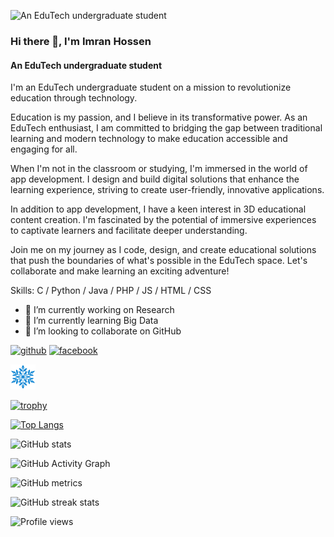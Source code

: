 ![An EduTech undergraduate student](https://scontent.fdac41-1.fna.fbcdn.net/v/t39.30808-6/290192055_1469089220216547_5392736537638626557_n.jpg?stp=dst-jpg_p843x403&_nc_cat=107&ccb=1-7&_nc_sid=a2f6c7&_nc_ohc=g43fFrWE8s0AX8tnUw9&_nc_ht=scontent.fdac41-1.fna&oh=00_AfC1dLWRDWFDTFVwDJBcIS_gQgGwMjyfI6qf6BdBXyhwTA&oe=6515952A)

### Hi there 👋, I'm Imran Hossen
#### An EduTech undergraduate student


I'm an EduTech undergraduate student on a mission to revolutionize education through technology.

Education is my passion, and I believe in its transformative power. As an EduTech enthusiast, I am committed to bridging the gap between traditional learning and modern technology to make education accessible and engaging for all.

 When I'm not in the classroom or studying, I'm immersed in the world of app development. I design and build digital solutions that enhance the learning experience, striving to create user-friendly, innovative applications.

In addition to app development, I have a keen interest in 3D educational content creation. I'm fascinated by the potential of immersive experiences to captivate learners and facilitate deeper understanding.

Join me on my journey as I code, design, and create educational solutions that push the boundaries of what's possible in the EduTech space. Let's collaborate and make learning an exciting adventure!

Skills: C / Python / Java / PHP / JS / HTML / CSS

- 🔭 I’m currently working on Research 
- 🌱 I’m currently learning Big Data 
- 👯 I’m looking to collaborate on GitHub 


[<img src='https://cdn.jsdelivr.net/npm/simple-icons@3.0.1/icons/github.svg' alt='github' height='40'>](https://github.com/mimranhossen)  [<img src='https://cdn.jsdelivr.net/npm/simple-icons@3.0.1/icons/facebook.svg' alt='facebook' height='40'>](https://www.facebook.com/https://www.facebook.com/profile.php?id=100013464495316)  

<a href='https://archiveprogram.github.com/'><img src='https://raw.githubusercontent.com/acervenky/animated-github-badges/master/assets/acbadge.gif' width='40' height='40'></a> 

[![trophy](https://github-profile-trophy.vercel.app/?username=mimranhossen)](https://github.com/ryo-ma/github-profile-trophy)

[![Top Langs](https://github-readme-stats.vercel.app/api/top-langs/?username=mimranhossen)](https://github.com/anuraghazra/github-readme-stats)

![GitHub stats](https://github-readme-stats.vercel.app/api?username=mimranhossen&show_icons=true&count_private=true)  

![GitHub Activity Graph](https://activity-graph.herokuapp.com/graph?username=mimranhossen)  

![GitHub metrics](https://metrics.lecoq.io/mimranhossen)  

![GitHub streak stats](https://streak-stats.demolab.com/?user=mimranhossen)  

![Profile views](https://gpvc.arturio.dev/mimranhossen)  

